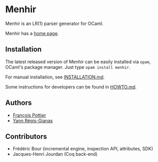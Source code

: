 # Menhir

Menhir is an LR(1) parser generator for OCaml.

Menhir has a [home page](http://cambium.inria.fr/~fpottier/menhir/).

## Installation

The latest released version of Menhir can be easily installed via
`opam`, OCaml's package manager. Just type `opam install menhir`.

For manual installation, see [INSTALLATION.md](INSTALLATION.md).

Some instructions for developers can be found in [HOWTO.md](HOWTO.md).

## Authors

* [François Pottier](Francois.Pottier@inria.fr)
* [Yann Régis-Gianas](Yann.Regis-Gianas@pps.jussieu.fr)

## Contributors

* Frédéric Bour (incremental engine, inspection API, attributes, SDK)
* Jacques-Henri Jourdan (Coq back-end)
